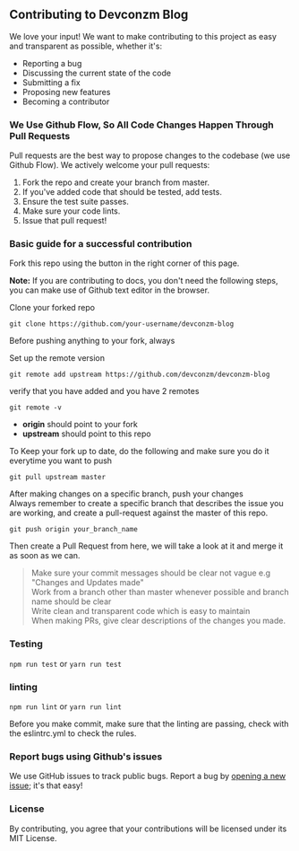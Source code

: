 ## Contributing to Devconzm Blog

We love your input! We want to make contributing to this project as easy and transparent as possible, whether it's:

- Reporting a bug
- Discussing the current state of the code
- Submitting a fix
- Proposing new features
- Becoming a contributor

### We Use Github Flow, So All Code Changes Happen Through Pull Requests

Pull requests are the best way to propose changes to the codebase (we use Github Flow). We actively welcome your pull requests:

1. Fork the repo and create your branch from master.
2. If you've added code that should be tested, add tests.
3. Ensure the test suite passes.
4. Make sure your code lints.
5. Issue that pull request!

### Basic guide for a successful contribution

Fork this repo using the button in the right corner of this page.

**Note:** If you are contributing to docs, you don't need the following steps, you can make use of Github text editor in the browser.

Clone your forked repo

`git clone https://github.com/your-username/devconzm-blog`

Before pushing anything to your fork, always

Set up the remote version

`git remote add upstream https://github.com/devconzm/devconzm-blog`

verify that you have added and you have 2 remotes

`git remote -v`

- **origin** should point to your fork
- **upstream** should point to this repo

To Keep your fork up to date, do the following and make sure you do it everytime you want to push

`git pull upstream master`

After making changes on a specific branch, push your changes  
Always remember to create a specific branch that describes the issue you are working, and create a pull-request against the master of this repo.

`git push origin your_branch_name`

Then create a Pull Request from here, we will take a look at it and merge it as soon as we can.

> Make sure your commit messages should be clear not vague e.g "Changes and Updates made"  
> Work from a branch other than master whenever possible and branch name should be clear  
> Write clean and transparent code which is easy to maintain  
> When making PRs, give clear descriptions of the changes you made.

### Testing

`npm run test` or `yarn run test`

### linting

`npm run lint` or `yarn run lint`

Before you make commit, make sure that the linting are passing, check with the eslintrc.yml to check the rules.

### Report bugs using Github's issues

We use GitHub issues to track public bugs. Report a bug by [opening a new issue](https://github.com/devconzm/devconzm-blog/issues); it's that easy!

### License

By contributing, you agree that your contributions will be licensed under its MIT License.
